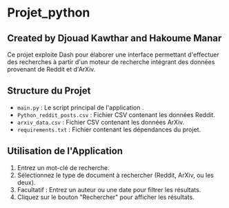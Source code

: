 # Projet_python
## Created by Djouad Kawthar and Hakoume Manar

Ce projet exploite Dash pour élaborer une interface permettant d'effectuer des recherches à partir d'un moteur de recherche intégrant des données provenant de Reddit et d'ArXiv.

## Structure du Projet

- `main.py` : Le script principal de l'application .
- `Python_reddit_posts.csv` : Fichier CSV contenant les données Reddit.
- `arxiv_data.csv` : Fichier CSV contenant les données ArXiv.
- `requirements.txt` : Fichier contenant les dépendances du projet.

## Utilisation de l'Application

1. Entrez un mot-clé de recherche.
2. Sélectionnez le type de document à rechercher (Reddit, ArXiv, ou les deux).
3. Facultatif : Entrez un auteur ou une date pour filtrer les résultats.
4. Cliquez sur le bouton "Rechercher" pour afficher les résultats.
